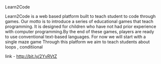 Learn2Code

Learn2Code is a web based platform built to teach student to code through games.
Our motto is to introduce a series of educational games that teach programming. It is designed for children who have not had prior experience with computer programming.By the end of these games, players are ready to use conventional text-based languages. For now we will start with a single maze game
Through this platform we aim to teach students about loops , conditiional 


link - http://bit.ly/2YvRVtZ
